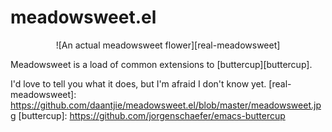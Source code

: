 # meadowsweet.el

<center>![An actual meadowsweet flower][real-meadowsweet]</center>

Meadowsweet is a load of common extensions to [buttercup][buttercup].

I'd love to tell you what it does, but I'm afraid I don't know yet.
[real-meadowsweet]: https://github.com/daantjie/meadowsweet.el/blob/master/meadowsweet.jpg
[buttercup]: https://github.com/jorgenschaefer/emacs-buttercup
